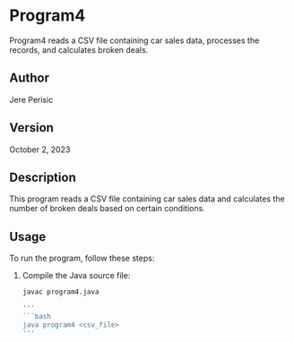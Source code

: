 # Program4

Program4 reads a CSV file containing car sales data, processes the records, and calculates broken deals.

## Author
Jere Perisic

## Version
October 2, 2023

## Description

This program reads a CSV file containing car sales data and calculates the number of broken deals based on certain conditions. 

## Usage

To run the program, follow these steps:

1. Compile the Java source file:
   ```bash
   javac program4.java

   '''
   ```bash
   java program4 <csv_file>
   '''
